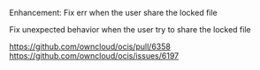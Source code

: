 Enhancement: Fix err when the user share the locked file

Fix unexpected behavior when the user try to share the locked file

https://github.com/owncloud/ocis/pull/6358
https://github.com/owncloud/ocis/issues/6197

